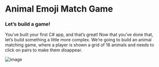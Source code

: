 # Animal Emoji Match Game

### Let’s build a game!

You’ve built your first C# app, and that’s great! Now that
you’ve done that, let’s build something a little more
complex. We’re going to build an animal matching game,
where a player is shown a grid of 16 animals and needs to
click on pairs to make them disappear.

![image](https://user-images.githubusercontent.com/38886930/123000892-bf5b5400-d375-11eb-8e99-ff112b7f57a5.png)
